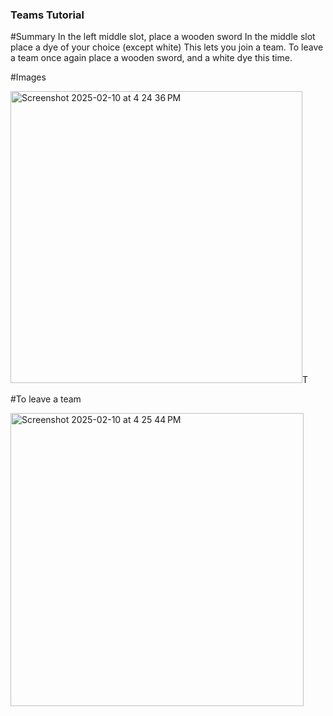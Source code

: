 
### Teams Tutorial

#Summary
In the left middle slot, place a wooden sword
In the middle slot place a dye of your choice (except white)
This lets you join a team.
To leave a team once again place a wooden sword, and a white dye this time.

#Images


<img width="467" alt="Screenshot 2025-02-10 at 4 24 36 PM" src="https://github.com/user-attachments/assets/6932d884-900c-424f-b318-070c643a9f47" />T



#To leave a team

<img width="469" alt="Screenshot 2025-02-10 at 4 25 44 PM" src="https://github.com/user-attachments/assets/a747c90c-d476-4840-9898-1f5ce75ef5ef" />






